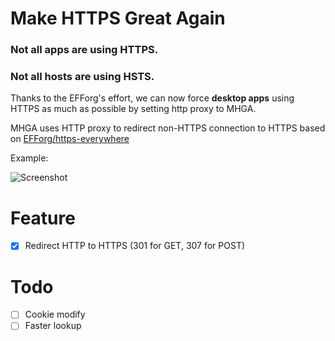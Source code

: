 # Make HTTPS Great Again

### **Not all apps are using HTTPS.**
### **Not all hosts are using HSTS.**

Thanks to the EFForg's effort,
we can now force **desktop apps** using HTTPS as much as possible
by setting http proxy to MHGA.

MHGA uses HTTP proxy to redirect non-HTTPS connection to HTTPS
based on [EFForg/https-everywhere](https://github.com/EFForg/https-everywhere)

Example:

![Screenshot](https://user-images.githubusercontent.com/15951701/36340403-191cfd44-1417-11e8-911d-62a26f8d29c1.png)

# Feature

- [x] Redirect HTTP to HTTPS (301 for GET, 307 for POST)

# Todo

- [ ] Cookie modify
- [ ] Faster lookup